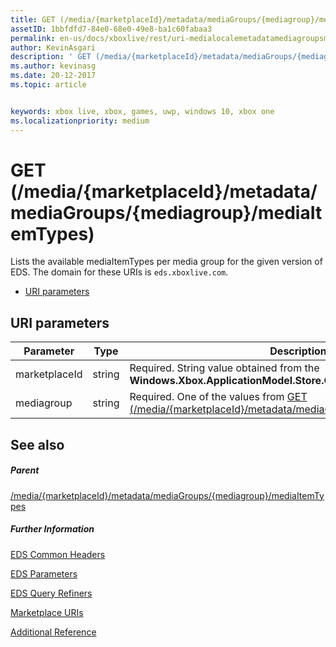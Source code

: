```yaml
---
title: GET (/media/{marketplaceId}/metadata/mediaGroups/{mediagroup}/mediaItemTypes)
assetID: 1bbfdfd7-84e0-68e0-49e8-ba1c60fabaa3
permalink: en-us/docs/xboxlive/rest/uri-medialocalemetadatamediagroupsmediaitemtypesget.html
author: KevinAsgari
description: ' GET (/media/{marketplaceId}/metadata/mediaGroups/{mediagroup}/mediaItemTypes)'
ms.author: kevinasg
ms.date: 20-12-2017
ms.topic: article


keywords: xbox live, xbox, games, uwp, windows 10, xbox one
ms.localizationpriority: medium
---
```



# GET (/media/{marketplaceId}/metadata/mediaGroups/{mediagroup}/mediaItemTypes)
Lists the available mediaItemTypes per media group for the given version of EDS. 
The domain for these URIs is `eds.xboxlive.com`.
 
  * [URI parameters](#ID4EV)
 
<a id="ID4EV"></a>

 
## URI parameters
 
| Parameter| Type| Description| 
| --- | --- | --- | 
| marketplaceId| string| Required. String value obtained from the <b>Windows.Xbox.ApplicationModel.Store.Configuration.MarketplaceId</b>.| 
| mediagroup| string| Required. One of the values from [GET (/media/{marketplaceId}/metadata/mediaGroups)](uri-medialocalemetadatamediagroupsget.md).| 
  
<a id="ID4EAB"></a>

 
## See also
 
<a id="ID4ECB"></a>

 
##### Parent 

[/media/{marketplaceId}/metadata/mediaGroups/{mediagroup}/mediaItemTypes](uri-medialocalemetadatamediagroupsmediaitemtypes.md)

  
<a id="ID4EMB"></a>

 
##### Further Information 

[EDS Common Headers](../../additional/edscommonheaders.md)

 [EDS Parameters](../../additional/edsparameters.md)

 [EDS Query Refiners](../../additional/edsqueryrefiners.md)

 [Marketplace URIs](atoc-reference-marketplace.md)

 [Additional Reference](../../additional/atoc-xboxlivews-reference-additional.md)

   